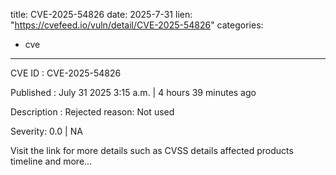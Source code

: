  
title: CVE-2025-54826
date: 2025-7-31
lien: "https://cvefeed.io/vuln/detail/CVE-2025-54826"
categories:
  - cve
---

CVE ID : CVE-2025-54826

Published :  July 31
2025
3:15 a.m. | 4 hours
39 minutes ago

Description : Rejected reason: Not used

Severity: 0.0 | NA

Visit the link for more details
such as CVSS details
affected products
timeline
and more...

